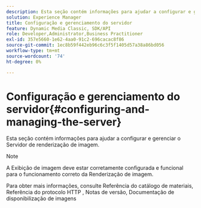 ```yaml
---
description: Esta seção contém informações para ajudar a configurar e gerenciar o Servidor de renderização de imagem.
solution: Experience Manager
title: Configuração e gerenciamento do servidor
feature: Dynamic Media Classic, SDK/API
role: Developer,Administrator,Business Practitioner
exl-id: 357e5660-1e62-4aa0-91c2-696cacac8f86
source-git-commit: 1ec8b59f442eb96c6c3f5f1405d57a38a86bd056
workflow-type: tm+mt
source-wordcount: '74'
ht-degree: 0%

---
```


# Configuração e gerenciamento do servidor{#configuring-and-managing-the-server}

Esta seção contém informações para ajudar a configurar e gerenciar o Servidor de renderização de imagem.

>[!NOTE]
>
>A Exibição de imagem deve estar corretamente configurada e funcional para o funcionamento correto da Renderização de imagem.

Para obter mais informações, consulte Referência do catálogo de materiais, Referência do protocolo HTTP , Notas de versão, Documentação de disponibilização de imagens
